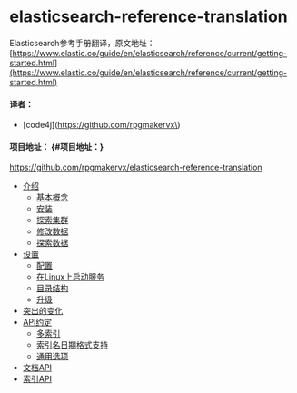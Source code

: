 # elasticsearch-reference-translation

Elasticsearch参考手册翻译，原文地址：[https://www.elastic.co/guide/en/elasticsearch/reference/current/getting-started.html](https://www.elastic.co/guide/en/elasticsearch/reference/current/getting-started.html)

#### 译者：

* \[code4j\]\(https://github.com/rpgmakervx\)

#### 项目地址： {#项目地址：}

https://github.com/rpgmakervx/elasticsearch-reference-translation



* [介绍](jie-shao.md)
  * [基本概念](ji-ben-gai-nian.md)
  * [安装](an-zhuang.md)
  * [探索集群](tan-suo-ji-qun.md)
  * [修改数据](xiu-gai-shu-ju.md)
  * [探索数据](tan-suo-shu-ju.md)
* [设置](she-zhi.md)
  * [配置](pei-zhi.md) 
  * [在Linux上启动服务](zai-linux-shang-yun-xing.md)
  * [目录结构](mu-lu-jie-gou.md)
  * [升级](sheng-ji.md)
* [突出的变化](tu-chu-de-bian-hua.md)
* [API约定](api-yue-ding.md)
  * [多索引](duo-suo-yin.md) 
  * [索引名日期格式支持](suo-yin-ming-ri-qi-ge-shi-zhi-chi.md)
  * [通用选项](tong-yong-xuan-xiang.md)
* [文档API](wen-dang-api.md)
* [索引API](suo-yin-api.md)



